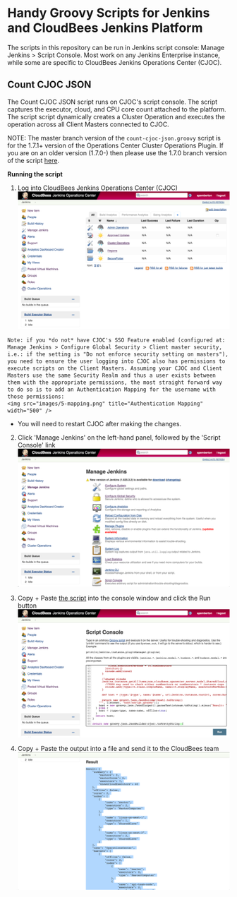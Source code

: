 # Handy Groovy Scripts for Jenkins and CloudBees Jenkins Platform

The scripts in this repository can be run in Jenkins script console: Manage Jenkins > Script Console. Most work on any Jenkins Enterprise instance, while some are specific to CloudBees Jenkins Operations Center (CJOC).

## Count CJOC JSON

The Count CJOC JSON script runs on CJOC's script console. The script captures the executor, cloud, and CPU core count attached to the platform. The script script dynamically creates a Cluster Operation and executes the operation across all Client Masters connected to CJOC.

NOTE: The master branch version of the `count-cjoc-json.groovy` script is for the 1.7.1+ version of the Operations Center Cluster Operations Plugin. If you are on an older version (1.7.0-) then please use the 1.7.0 branch version of the script [here](https://github.com/cloudbees/jenkins-scripts/blob/1.7.0/count-cjoc-json.groovy).

**Running the script**

1.    Log into CloudBees Jenkins Operations Center (CJOC)
    <img src="images/1-login.png" title="Login into CJOC" width="500" />

    Note: if you *do not* have CJOC's SSO Feature enabled (configured at: Manage Jenkins > Configure Global Security > Client master security, i.e.: if the setting is "Do not enforce security setting on masters"), you need to ensure the user logging into CJOC also has permissions to execute scripts on the Client Masters. Assuming your CJOC and Client Masters use the same Security Realm and thus a user exists between them with the appropriate permissions, the most straight forward way to do so is to add an Authentication Mapping for the username with those permissions:
    <img src="images/5-mapping.png" title="Authentication Mapping" width="500" />

  * You will need to restart CJOC after making the changes.

2.    Click 'Manage Jenkins' on the left-hand panel, followed by the 'Script Console' link
    <img src="images/2-manage-jenkins.png" title="Manage Jenkins" width="500" />

3.    Copy + Paste [the script](https://github.com/cloudbees/jenkins-scripts/blob/master/count-cjoc-json.groovy) into the console window and click the Run button
    <img src="images/3-script-console.png" title="Script Console" width="500" />

4.    Copy + Paste the output into a file and send it to the CloudBees team
    <img src="images/4-result.png" title="Result" width="500" />

